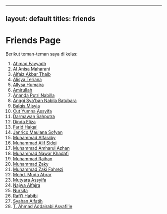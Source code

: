
---
layout: default
titles: friends
---

# Friends Page

Berikut teman-teman saya di kelas:

1. [Ahmad Fayyadh](https://ahmadfayyadh.github.io/)
2. [Al Anisa Maharani](https://alanisamaharani.github.io/)
3. [Alfaiz Akbar Thaib](https://alfaizakbar.github.io/)
4. [Alisya Teriana](https://alisyateriana.github.io/)
5. [Allysa Humaira](https://allysahumaira.github.io/)
6. [Amirullah](https://amirullah310.github.io/)
7. [Ananda Putri Nabilla](https://anandaaputrinabilla.github.io/)
8. [Anggi Sya'ban Nabila Batubara](https://angginabilabatubara.github.io/)
9. [Balqis Misyia](https://balqismisyia.github.io/)
10. [Cut Yumna Assyifa]()
11. [Darmawan Sahputra](https://darmawansahputra1.github.io/)
12. [Dinda Eliza](https://dindaelz06.github.io/)
13. [Farid Haiqal](https://fared08.github.io/)
14. [Janrico Maulana Sofyan](https://janricomaulanas.github.io/)
15. [Muhammad Alfaraby](https://muhammadalfaraby06.github.io/)
16. [Muhammad Alif Sidqi](https://alfsdqi.github.io/)
17. [Muhammad Amharul Azhan](https://amharul.github.io/)
18. [Muhammad Nawar Khadafi](https://khadafimuhammadnawwar.github.io/)
19. [Muhammad Raihan](https://mraihanads.github.io/)
20. [Muhammad Zaky](https://muhzakyyy.github.io/)
21. [Muhammad Zaki Fahrezi](https://m-zakifahrezi.github.io/)
22. [Mohd. Muda Abrar](https://mudaabrar.github.io/)
23. [Mutyara Assyifa](https://mutyaraassyifa.github.io/)
24. [Najwa Alfajra](https://najwaal1fajra.github.io/)
25. [Nursita](https://nursitaaa.github.io/)
26. [Rafi'i Habibi](https:/rafi-i-habibi.github.io/)
27. [Syahan Alfatih](https://syahanalfatih.github.io/)
28. [T. Ahmad Addairabi Asyafi'ie](https://addairabi.github.io/)